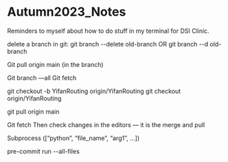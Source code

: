 # Autumn2023_Notes
Reminders to myself about how to do stuff in my terminal for DSI Clinic.


delete a branch in git:
git branch --delete old-branch OR git branch --d old-branch



Git pull origin main  (in the branch)

Git branch —all
Git fetch


git checkout -b YifanRouting origin/YifanRouting
git checkout origin/YifanRouting

git pull origin main 

Git fetch 
Then check changes in the editors — it is the merge and pull


Subprocess ([“python”, “file_name”, “arg1”, …])


pre-commit run --all-files
